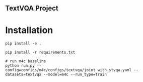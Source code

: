 ## TextVQA Project 


# Installation

```
pip install -e .

pip install -r requirements.txt

# run m4c baseline
python run.py --config=configs/m4c/configs/textvqa/joint_with_stvqa.yaml --datasets=textvqa --model=m4c --run_type=train

```
